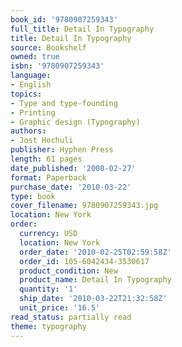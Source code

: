 ```yaml
---
book_id: '9780907259343'
full_title: Detail In Typography
title: Detail In Typography
source: Bookshelf
owned: true
isbn: '9780907259343'
language:
- English
topics:
- Type and type-founding
- Printing
- Graphic design (Typography)
authors:
- Jost Hochuli
publisher: Hyphen Press
length: 61 pages
date_published: '2008-02-27'
format: Paperback
purchase_date: '2010-03-22'
type: book
cover_filename: 9780907259343.jpg
location: New York
order:
  currency: USD
  location: New York
  order_date: '2010-02-25T02:59:58Z'
  order_id: 105-6042434-3530617
  product_condition: New
  product_name: Detail In Typography
  quantity: '1'
  ship_date: '2010-03-22T21:32:58Z'
  unit_price: '16.5'
read_status: partially read
theme: typography
---
```



